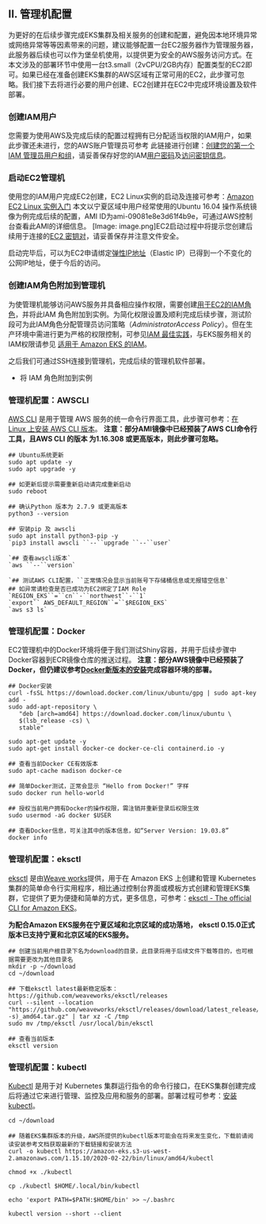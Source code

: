 
## II. 管理机配置

为更好的在后续步骤完成EKS集群及相关服务的创建和配置，避免因本地环境异常或网络异常等等因素带来的问题，建议能够配置一台EC2服务器作为管理服务器，此服务器后续也可以作为堡垒机使用，以提供更为安全的AWS服务访问方式。在本文涉及的部署环节中使用一台t3.small（2vCPU/2GB内存）配置类型的EC2即可。如果已经在准备创建EKS集群的AWS区域有正常可用的EC2，此步骤可忽略。我们接下去将进行必要的用户创建、EC2创建并在EC2中完成环境设置及软件部署。

### 创建IAM用户

您需要为使用AWS及完成后续的配置过程拥有已分配适当权限的IAM用户，如果此步骤还未进行，您的AWS账户管理员可参考
此链接进行创建：[创建您的第一个 IAM 管理员用户和组](https://docs.aws.amazon.com/zh_cn/IAM/latest/UserGuide/getting-started_create-admin-group.html)，请妥善保存好您的IAM[用户密码](https://docs.aws.amazon.com/zh_cn/IAM/latest/UserGuide/id_users_create.html#id_users_create_console)及[访问密钥信息](https://docs.aws.amazon.com/zh_cn/IAM/latest/UserGuide/id_credentials_access-keys.html#Using_CreateAccessKey)。

### 启动EC2管理机

使用您的IAM用户完成EC2创建，EC2 Linux实例的启动及连接可参考：[Amazon EC2 Linux 实例入门](https://docs.aws.amazon.com/zh_cn/AWSEC2/latest/UserGuide/EC2_GetStarted.html)
本文以宁夏区域中用户经常使用的Ubuntu 16.04 操作系统镜像为例完成后续的配置，AMI ID为ami-09081e8e3d61f4b9e，可通过AWS控制台查看此AMI的详细信息。
[Image: image.png]EC2启动过程中将提示您创建后续用于连接的[EC2 密钥对](https://docs.aws.amazon.com/zh_cn/AWSEC2/latest/UserGuide/ec2-key-pairs.html)，请妥善保存并注意文件安全。

启动完毕后，可以为EC2申请绑定[弹性IP地址](https://docs.aws.amazon.com/zh_cn/AWSEC2/latest/UserGuide/elastic-ip-addresses-eip.html)（Elastic IP）已得到一个不变化的公网IP地址，便于今后的访问。


### 创建IAM角色附加到管理机

为使管理机能够访问AWS服务并具备相应操作权限，需要创建[用于EC2的IAM角色](https://docs.aws.amazon.com/zh_cn/AWSEC2/latest/UserGuide/iam-roles-for-amazon-ec2.html)，并将此IAM 角色附加到实例。为简化权限设置及顺利完成后续步骤，测试阶段可为此IAM角色分配管理员访问策略（*AdministratorAccess Policy*）。但在生产环境中需进行更为严格的权限控制，可参见[IAM 最佳实践](https://docs.aws.amazon.com/zh_cn/IAM/latest/UserGuide/best-practices.html)，与EKS服务相关的IAM权限请参见 [适用于 Amazon EKS 的IAM](https://docs.aws.amazon.com/zh_cn/eks/latest/userguide/security-iam.html)。

之后我们可通过SSH连接到管理机，完成后续的管理机软件部署。

* 将 IAM 角色附加到实例

### 管理机配置：AWSCLI

[AWS CLI](https://docs.aws.amazon.com/zh_cn/cli/latest/userguide/cli-chap-welcome.html) 是用于管理 AWS 服务的统一命令行界面工具，此步骤可参考：[在 Linux 上安装 AWS CLI 版本](https://docs.aws.amazon.com/zh_cn/cli/latest/userguide/install-linux.html)。
**注意：部分AMI镜像中已经预装了AWS CLI命令行工具，且AWS CLI 的版本 为1.16.308 或更高版本，则此步骤可忽略。**

```
## Ubuntu系统更新
sudo apt update -y
sudo apt upgrade -y

## 如更新后提示需要重新启动请完成重新启动
sudo reboot

## 确认Python 版本为 2.7.9 或更高版本
python3 --version

## 安装pip 及 awscli
sudo apt install python3-pip -y
`pip3 install awscli ``--``upgrade ``--``user`

`## 查看awscli版本`
`aws ``--``version`

`## 测试AWS CLI配置，``正常情况会显示当前账号下存储桶信息或无报错空信息`
## 如异常请检查是否已成功为EC2绑定了IAM Role
`REGION_EKS``=``cn``-``northwest``-``1`
`export`` AWS_DEFAULT_REGION``=``$REGION_EKS`
`aws s3 ls`
```

### 管理机配置：Docker

EC2管理机中的Docker环境将便于我们测试Shiny容器，并用于后续步骤中Docker容器到ECR镜像仓库的推送过程。
**注意：部分AWS镜像中已经预装了Docker，但仍建议参考[Docker新版本的安装](https://docs.docker.com/install/linux/docker-ce/ubuntu/)完成容器环境的部署。**


```
## Docker安装
curl -fsSL https://download.docker.com/linux/ubuntu/gpg | sudo apt-key add -
sudo add-apt-repository \
   "deb [arch=amd64] https://download.docker.com/linux/ubuntu \
   $(lsb_release -cs) \
   stable"

sudo apt-get update -y
sudo apt-get install docker-ce docker-ce-cli containerd.io -y

## 查看当前Docker CE有效版本
sudo apt-cache madison docker-ce

## 简单Docker测试，正常会显示 “Hello from Docker!” 字样
sudo docker run hello-world

## 授权当前用户拥有Docker的操作权限，需注销并重新登录后权限生效
sudo usermod -aG docker $USER

## 查看Docker信息，可关注其中的版本信息，如“Server Version: 19.03.8”
docker info

```



### 管理机配置：eksctl

[eksctl](https://docs.aws.amazon.com/zh_cn/eks/latest/userguide/eksctl.html) 是由[Weave works](https://www.weave.works/)提供，用于在 Amazon EKS 上创建和管理 Kubernetes 集群的简单命令行实用程序，相比通过控制台界面或模板方式创建和管理EKS集群，它提供了更为便捷和简单的方式，更多信息，可参考：[eksctl - The official CLI for Amazon EKS](https://eksctl.io/)。

**为配合Amazon EKS服务在宁夏区域和北京区域的成功落地， eksctl 0.15.0正式版本已支持宁夏和北京区域的EKS服务。**


```
## 创建当前用户根目录下名为download的目录，此目录将用于后续文件下载等目的，也可根据需要更改为其他目录名
mkdir -p ~/download
cd ~/download

## 下载eksctl latest最新稳定版本：https://github.com/weaveworks/eksctl/releases
curl --silent --location "https://github.com/weaveworks/eksctl/releases/download/latest_release/eksctl_$(uname -s)_amd64.tar.gz" | tar xz -C /tmp
sudo mv /tmp/eksctl /usr/local/bin/eksctl

## 查看当前版本
eksctl version

```

### 管理机配置：kubectl

[Kubectl](https://kubernetes.io/zh/docs/reference/kubectl/overview/) 是用于对 Kubernetes 集群运行指令的命令行接口，在EKS集群创建完成后将通过它来进行管理、监控及应用和服务的部署。部署过程可参考：[安装 kubectl](https://docs.aws.amazon.com/eks/latest/userguide/install-kubectl.html)。


```
cd ~/download

## 随着EKS集群版本的升级，AWS所提供的kubectl版本可能会在将来发生变化，下载前请阅读安装参考文档获取最新的下载链接和安装方法
curl -o kubectl https://amazon-eks.s3-us-west-2.amazonaws.com/1.15.10/2020-02-22/bin/linux/amd64/kubectl

chmod +x ./kubectl

cp ./kubectl $HOME/.local/bin/kubectl

echo 'export PATH=$PATH:$HOME/bin' >> ~/.bashrc

kubectl version --short --client

```

